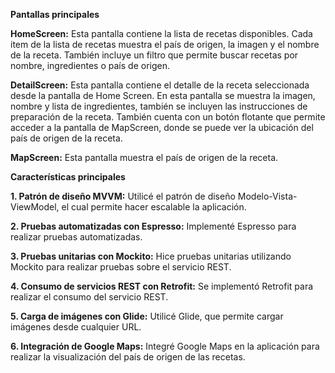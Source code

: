 **Pantallas principales**

**HomeScreen:** Esta pantalla contiene la lista de recetas disponibles. Cada item de la lista de recetas muestra el país de origen, la imagen y el nombre de la receta. También incluye un filtro que permite buscar recetas por nombre, ingredientes o país de origen.

**DetailScreen:** Esta pantalla contiene el detalle de la receta seleccionada desde la pantalla de Home Screen. En esta pantalla se muestra la imagen, nombre y lista de ingredientes, también se incluyen las instrucciones de preparación de la receta. También cuenta con un botón flotante que permite acceder a la pantalla de MapScreen, donde se puede ver la ubicación del país de origen de la receta.

**MapScreen:** Esta pantalla muestra el país de origen de la receta.

**Características principales**

**1. Patrón de diseño MVVM:** Utilicé el patrón de diseño Modelo-Vista-ViewModel, el cual permite hacer escalable la aplicación.

**2. Pruebas automatizadas con Espresso:** Implementé Espresso para realizar pruebas automatizadas.

**3. Pruebas unitarias con Mockito:** Hice pruebas unitarias utilizando Mockito para realizar pruebas sobre el servicio REST.

**4. Consumo de servicios REST con Retrofit:** Se implementó Retrofit para realizar el consumo del servicio REST.

**5. Carga de imágenes con Glide:** Utilicé Glide, que permite cargar imágenes desde cualquier URL.

**6. Integración de Google Maps:** Integré Google Maps en la aplicación para realizar la visualización del país de origen de las recetas.